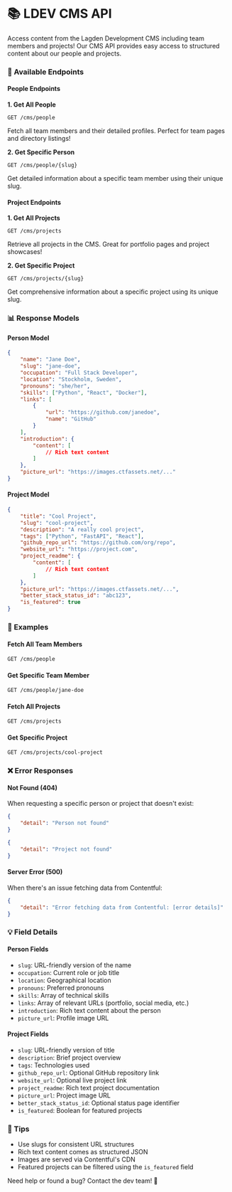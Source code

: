 # 📚 LDEV CMS API

Access content from the Lagden Development CMS including team members and projects! Our CMS API provides easy access to structured content about our people and projects.

### 🎯 Available Endpoints

#### People Endpoints

**1. Get All People**

```
GET /cms/people
```

Fetch all team members and their detailed profiles. Perfect for team pages and directory listings!

**2. Get Specific Person**

```
GET /cms/people/{slug}
```

Get detailed information about a specific team member using their unique slug.

#### Project Endpoints

**1. Get All Projects**

```
GET /cms/projects
```

Retrieve all projects in the CMS. Great for portfolio pages and project showcases!

**2. Get Specific Project**

```
GET /cms/projects/{slug}
```

Get comprehensive information about a specific project using its unique slug.

### 📊 Response Models

#### Person Model

```json
{
    "name": "Jane Doe",
    "slug": "jane-doe",
    "occupation": "Full Stack Developer",
    "location": "Stockholm, Sweden",
    "pronouns": "she/her",
    "skills": ["Python", "React", "Docker"],
    "links": [
        {
            "url": "https://github.com/janedoe",
            "name": "GitHub"
        }
    ],
    "introduction": {
        "content": [
            // Rich text content
        ]
    },
    "picture_url": "https://images.ctfassets.net/..."
}
```

#### Project Model

```json
{
    "title": "Cool Project",
    "slug": "cool-project",
    "description": "A really cool project",
    "tags": ["Python", "FastAPI", "React"],
    "github_repo_url": "https://github.com/org/repo",
    "website_url": "https://project.com",
    "project_readme": {
        "content": [
            // Rich text content
        ]
    },
    "picture_url": "https://images.ctfassets.net/...",
    "better_stack_status_id": "abc123",
    "is_featured": true
}
```

### 🎯 Examples

#### Fetch All Team Members

```bash
GET /cms/people
```

#### Get Specific Team Member

```bash
GET /cms/people/jane-doe
```

#### Fetch All Projects

```bash
GET /cms/projects
```

#### Get Specific Project

```bash
GET /cms/projects/cool-project
```

### ❌ Error Responses

#### Not Found (404)

When requesting a specific person or project that doesn't exist:

```json
{
    "detail": "Person not found"
}
```

```json
{
    "detail": "Project not found"
}
```

#### Server Error (500)

When there's an issue fetching data from Contentful:

```json
{
    "detail": "Error fetching data from Contentful: [error details]"
}
```

### 💡 Field Details

#### Person Fields

* `slug`: URL-friendly version of the name
* `occupation`: Current role or job title
* `location`: Geographical location
* `pronouns`: Preferred pronouns
* `skills`: Array of technical skills
* `links`: Array of relevant URLs (portfolio, social media, etc.)
* `introduction`: Rich text content about the person
* `picture_url`: Profile image URL

#### Project Fields

* `slug`: URL-friendly version of title
* `description`: Brief project overview
* `tags`: Technologies used
* `github_repo_url`: Optional GitHub repository link
* `website_url`: Optional live project link
* `project_readme`: Rich text project documentation
* `picture_url`: Project image URL
* `better_stack_status_id`: Optional status page identifier
* `is_featured`: Boolean for featured projects

### 🔮 Tips

* Use slugs for consistent URL structures
* Rich text content comes as structured JSON
* Images are served via Contentful's CDN
* Featured projects can be filtered using the `is_featured` field

Need help or found a bug? Contact the dev team! 🚀
